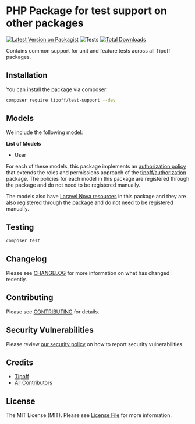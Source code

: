 # PHP Package for test support on other packages

[![Latest Version on Packagist](https://img.shields.io/packagist/v/tipoff/test-support.svg?style=flat-square)](https://packagist.org/packages/tipoff/test-support)
![Tests](https://github.com/tipoff/test-support/workflows/Tests/badge.svg)
[![Total Downloads](https://img.shields.io/packagist/dt/tipoff/test-support.svg?style=flat-square)](https://packagist.org/packages/tipoff/test-support)

Contains common support for unit and feature tests across all Tipoff packages.

## Installation

You can install the package via composer:

```bash
composer require tipoff/test-support --dev
```
## Models

We include the following model:

**List of Models**

- User

For each of these models, this package implements an [authorization policy](https://laravel.com/docs/8.x/authorization) that extends the roles and permissions approach of the [tipoff/authorization](https://github.com/tipoff/authorization) package. The policies for each model in this package are registered through the package and do not need to be registered manually.

The models also have [Laravel Nova resources](https://nova.laravel.com/docs/3.0/resources/) in this package and they are also registered through the package and do not need to be registered manually.

## Testing

```bash
composer test
```

## Changelog

Please see [CHANGELOG](CHANGELOG.md) for more information on what has changed recently.

## Contributing

Please see [CONTRIBUTING](.github/CONTRIBUTING.md) for details.

## Security Vulnerabilities

Please review [our security policy](../../security/policy) on how to report security vulnerabilities.

## Credits

- [Tipoff](https://github.com/tipoff)
- [All Contributors](../../contributors)

## License

The MIT License (MIT). Please see [License File](LICENSE.md) for more information.
